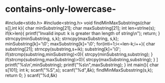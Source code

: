 # contains-only-lowercase-
#include<stido.h>
#include<string.h>
void findMinMaxSubstrings(char s[],int k){
char minSubstring[21];
char maxSubstring[21];
int len=strlne(s);
if(k>len){
printf("Invalid input: k is greater than length of string\n");
return;
}
strncpy(minSubstring, s,k);
strncpy(maxSubstring, s,k);
minSubstring[k]='\0';
maxSubstring[k]='\0';
for(inti=1;i<=len-k;i++){
char substring[21];
strncpy(substring,s+ik);
substring[k]='\0';
if(strcmp(substring,minSubstring)<0){
strcpy(minSubstring,substring);
}
if(strcmp(substirng,maxSubstring)>0){
strcpy(maxSubstring,substring);
}
]
printf("%s\n',minSubstring);
printf("%s\n",maxSubstring);
}
int main(){
char s[101];
int k;
scanf("%S",s);
scanf("%d",&k);
findMinMaxSubsstring(s,k);
return 0;
}
scanf("%d,&k)
